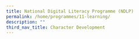 ```yaml
---
title: National Digital Literacy Programme (NDLP)
permalink: /home/programmes/11-learning/
description: ""
third_nav_title: Character Development
---
```

